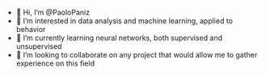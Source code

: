 - 👋 Hi, I’m @PaoloPaniz
- 👀 I’m interested in data analysis and machine learning, applied to behavior
- 🌱 I’m currently learning neural networks, both supervised and unsupervised
- 💞️ I’m looking to collaborate on any project that would allow me to gather experience on this field

<!---
PaoloPaniz/PaoloPaniz is a ✨ special ✨ repository because its `README.md` (this file) appears on your GitHub profile.
You can click the Preview link to take a look at your changes.
--->
